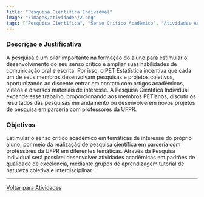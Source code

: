 ```yaml
---
title: "Pesquisa Científica Individual"
image: "/images/atividades/2.png"
tags: ["Pesquisa Científica", "Senso Crítico Acadêmico", "Atividades Acadêmicas", "Interdiciplinar"]
---
```

  
### **Descrição e Justificativa**
  
A pesquisa é um pilar importante na formação do aluno para estimular o desenvolvimento do seu senso crítico e ampliar suas habilidades de comunicação oral e escrita. Por isso, o PET Estatística incentiva que cada um de seus membros desenvolvam pesquisas e projetos coletivos, oportunizando ao discente entrar em contato com artigos acadêmicos, vídeos e diversos materiais de interesse. A Pesquisa Científica Individual expande esse trabalho, proporcionando aos membros PETianos, discutir os resultados das
pesquisas em andamento ou desenvolverem novos projetos de pesquisa em parceria com professores da UFPR.


### **Objetivos**

Estimular o senso crítico acadêmico em temáticas de interesse do próprio aluno, por meio da realização de pesquisa científica em parceria com professores da UFPR em diferentes temáticas. Através da Pesquisa Individual será possível desenvolver atividades acadêmicas em padrões de qualidade de excelência, mediante grupos de aprendizagem tutorial de natureza coletiva e interdisciplinar.

---
[Voltar para Atividades](/atividades/)
